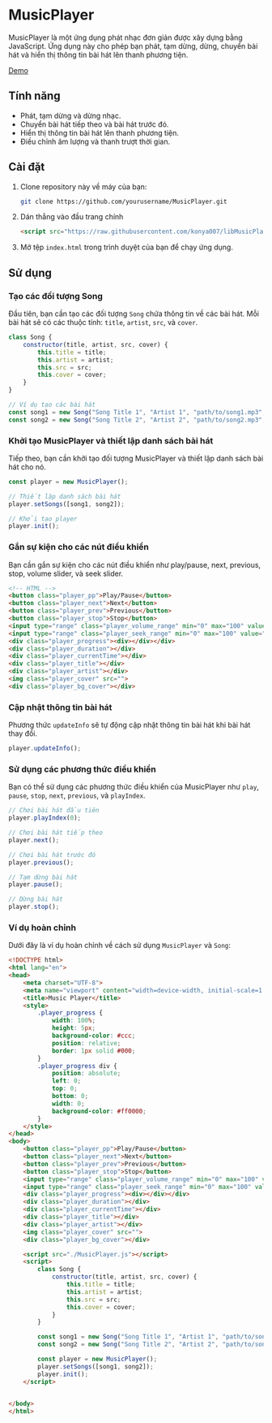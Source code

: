 # MusicPlayer

MusicPlayer là một ứng dụng phát nhạc đơn giản được xây dựng bằng JavaScript. Ứng dụng này cho phép bạn phát, tạm dừng, dừng, chuyển bài hát và hiển thị thông tin bài hát lên thanh phương tiện.

[Demo](https://konya007.github.io/libMusicPlay/)

## Tính năng

- Phát, tạm dừng và dừng nhạc.
- Chuyển bài hát tiếp theo và bài hát trước đó.
- Hiển thị thông tin bài hát lên thanh phương tiện.
- Điều chỉnh âm lượng và thanh trượt thời gian.

## Cài đặt

1. Clone repository này về máy của bạn:
    ```sh
    git clone https://github.com/yourusername/MusicPlayer.git
    ```

2. Dán thẳng vào đầu trang chính
    ```html
    <script src="https://raw.githubusercontent.com/konya007/libMusicPlay/refs/heads/main/MusicPlayer.js"></script>
    ```

3. Mở tệp `index.html` trong trình duyệt của bạn để chạy ứng dụng.

## Sử dụng

### Tạo các đối tượng Song

Đầu tiên, bạn cần tạo các đối tượng `Song` chứa thông tin về các bài hát. Mỗi bài hát sẽ có các thuộc tính: `title`, `artist`, `src`, và `cover`.

```js
class Song {
    constructor(title, artist, src, cover) {
        this.title = title;
        this.artist = artist;
        this.src = src;
        this.cover = cover;
    }
}

// Ví dụ tạo các bài hát
const song1 = new Song("Song Title 1", "Artist 1", "path/to/song1.mp3", "path/to/cover1.jpg");
const song2 = new Song("Song Title 2", "Artist 2", "path/to/song2.mp3", "path/to/cover2.jpg");
```
### Khởi tạo MusicPlayer và thiết lập danh sách bài hát
Tiếp theo, bạn cần khởi tạo đối tượng MusicPlayer và thiết lập danh sách bài hát cho nó.

```js
const player = new MusicPlayer();

// Thiết lập danh sách bài hát
player.setSongs([song1, song2]);

// Khởi tạo player
player.init();
```

### Gắn sự kiện cho các nút điều khiển
Bạn cần gắn sự kiện cho các nút điều khiển như play/pause, next, previous, stop, volume slider, và seek slider.

```html
<!-- HTML -->
<button class="player_pp">Play/Pause</button>
<button class="player_next">Next</button>
<button class="player_prev">Previous</button>
<button class="player_stop">Stop</button>
<input type="range" class="player_volume_range" min="0" max="100" value="50">
<input type="range" class="player_seek_range" min="0" max="100" value="0">
<div class="player_progress"><div></div></div>
<div class="player_duration"></div>
<div class="player_currentTime"></div>
<div class="player_title"></div>
<div class="player_artist"></div>
<img class="player_cover" src="">
<div class="player_bg_cover"></div>
```

### Cập nhật thông tin bài hát
Phương thức `updateInfo` sẽ tự động cập nhật thông tin bài hát khi bài hát thay đổi.

```js
player.updateInfo();
```

### Sử dụng các phương thức điều khiển
Bạn có thể sử dụng các phương thức điều khiển của MusicPlayer như `play`, `pause`, `stop`, `next`, `previous`, và `playIndex`.

```js
// Chơi bài hát đầu tiên
player.playIndex(0);

// Chơi bài hát tiếp theo
player.next();

// Chơi bài hát trước đó
player.previous();

// Tạm dừng bài hát
player.pause();

// Dừng bài hát
player.stop();
```

### Ví dụ hoàn chỉnh
Dưới đây là ví dụ hoàn chỉnh về cách sử dụng `MusicPlayer` và `Song`:
```html
<!DOCTYPE html>
<html lang="en">
<head>
    <meta charset="UTF-8">
    <meta name="viewport" content="width=device-width, initial-scale=1.0">
    <title>Music Player</title>
    <style>
        .player_progress {
            width: 100%;
            height: 5px;
            background-color: #ccc;
            position: relative;
            border: 1px solid #000;
        }
        .player_progress div {
            position: absolute;
            left: 0;
            top: 0;
            bottom: 0;
            width: 0;
            background-color: #ff0000;
        }
    </style>
</head>
<body>
    <button class="player_pp">Play/Pause</button>
    <button class="player_next">Next</button>
    <button class="player_prev">Previous</button>
    <button class="player_stop">Stop</button>
    <input type="range" class="player_volume_range" min="0" max="100" value="50">
    <input type="range" class="player_seek_range" min="0" max="100" value="0">
    <div class="player_progress"><div></div></div>
    <div class="player_duration"></div>
    <div class="player_currentTime"></div>
    <div class="player_title"></div>
    <div class="player_artist"></div>
    <img class="player_cover" src="">
    <div class="player_bg_cover"></div>

    <script src="./MusicPlayer.js"></script>
    <script>
        class Song {
            constructor(title, artist, src, cover) {
                this.title = title;
                this.artist = artist;
                this.src = src;
                this.cover = cover;
            }
        }

        const song1 = new Song("Song Title 1", "Artist 1", "path/to/song1.mp3", "path/to/cover1.jpg");
        const song2 = new Song("Song Title 2", "Artist 2", "path/to/song2.mp3", "path/to/cover2.jpg");

        const player = new MusicPlayer();
        player.setSongs([song1, song2]);
        player.init();
    </script>

    
</body>
</html>
```

